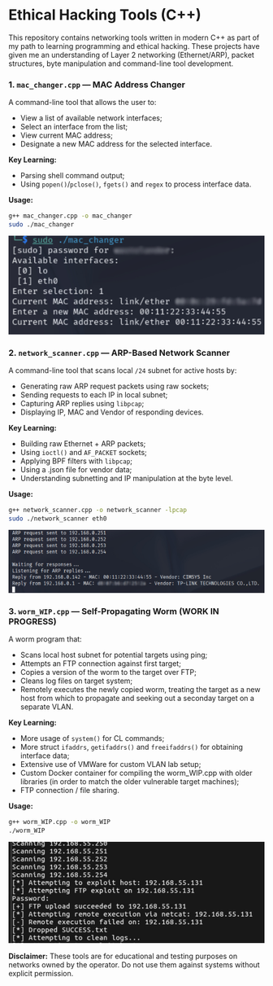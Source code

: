 # Ethical Hacking Tools (C++)

This repository contains networking tools written in modern C++ as part of my path to learning programming and ethical hacking. These projects have given me an understanding of Layer 2 networking (Ethernet/ARP), packet structures, byte manipulation and command-line tool development.

### 1. `mac_changer.cpp` — MAC Address Changer

A command-line tool that allows the user to:
- View a list of available network interfaces;
- Select an interface from the list;
- View current MAC address;
- Designate a new MAC address for the selected interface.

**Key Learning:**
- Parsing shell command output;
- Using `popen()`/`pclose()`, `fgets()` and `regex` to process interface data.

**Usage:**
```bash
g++ mac_changer.cpp -o mac_changer
sudo ./mac_changer
```

![MAC Changer Screenshot](example_images/mac_changer_example.jpg)

### 2. `network_scanner.cpp` — ARP-Based Network Scanner

A command-line tool that scans local `/24` subnet for active hosts by:
- Generating raw ARP request packets using raw sockets;
- Sending requests to each IP in local subnet;
- Capturing ARP replies using `libpcap`;
- Displaying IP, MAC and Vendor of responding devices.

**Key Learning:**
- Building raw Ethernet + ARP packets;
- Using `ioctl()` and `AF_PACKET` sockets;
- Applying BPF filters with `libpcap`;
- Using a .json file for vendor data;
- Understanding subnetting and IP manipulation at the byte level.

**Usage:**
```bash
g++ network_scanner.cpp -o network_scanner -lpcap
sudo ./network_scanner eth0
```

![Network Scanner Screenshot](example_images/network_scanner_example.jpg)

### 3. `worm_WIP.cpp` — Self-Propagating Worm (WORK IN PROGRESS)

A worm program that:
- Scans local host subnet for potential targets using ping;
- Attempts an FTP connection against first target;
- Copies a version of the worm to the target over FTP;
- Cleans log files on target system;
- Remotely executes the newly copied worm, treating the target as a new host from which to propagate and seeking out a seconday target on a separate VLAN.

**Key Learning:**
- More usage of `system()` for CL commands;
- More struct `ifaddrs`, `getifaddrs()` and `freeifaddrs()` for obtaining interface data;
- Extensive use of VMWare for custom VLAN lab setup;
- Custom Docker container for compiling the worm_WIP.cpp with older libraries (in order to match the older vulnerable target machines);
- FTP connection / file sharing.

**Usage:**
```bash
g++ worm_WIP.cpp -o worm_WIP
./worm_WIP
```

![Worm Screenshot](example_images/worm_example.jpg)

**Disclaimer:**
These tools are for educational and testing purposes on networks owned by the operator. Do not use them against systems without explicit permission.
